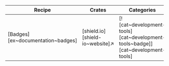 | Recipe | Crates | Categories |
|--------|--------|------------|
| [Badges][ex~documentation~badges] | [shield.io][shield-io~website]↗ | [![cat~development-tools][cat~development-tools~badge]][cat~development-tools] |
